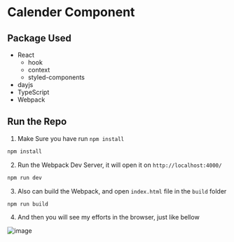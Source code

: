 # Calender Component

## Package Used

* React
  * hook
  * context
  * styled-components
* dayjs
* TypeScript
* Webpack

## Run the Repo

1. Make Sure you have run `npm install`

```bash
npm install
```

2. Run the Webpack Dev Server, it will open it on `http://localhost:4000/`

```bash
npm run dev
```   

3. Also can build the Webpack, and open `index.html` file in the `build` folder

```bash
npm run build
```

4. And then you will see my efforts in the browser, just like bellow 

![image](https://github.com/ChengYiLin/React-TypeScript-Calender/blob/main/Demo.gif)

